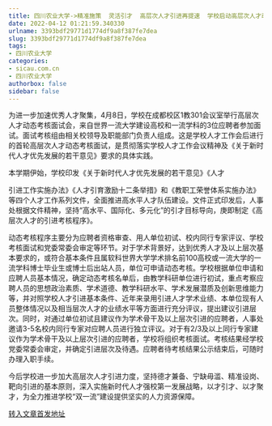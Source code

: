 ```yaml
---
title: 四川农业大学->精准施策  灵活引才  高层次人才引进再提速  学校启动高层次人才动态考核面试 | sicau.com.cn
date: 2022-04-12 01:21:59.340330
urlname: 3393bdf29771d1774df9a8f387fe7dea
slug: 3393bdf29771d1774df9a8f387fe7dea
tags: 
- 四川农业大学
categories:
- sicau.com.cn
- 四川农业大学
authorbox: false
sidebar: false
---
```

为进一步加速优秀人才聚集，4月8日，学校在成都校区1教301会议室举行高层次人才动态考核面试会，来自世界一流大学建设高校和一流学科的3位应聘者参加面试。面试考核组由相关校领导及职能部门负责人组成。这是学校人才工作会后进行的首轮高层次人才动态考核面试，是贯彻落实学校人才工作会议精神及《关于新时代人才优先发展的若干意见》要求的具体实践。

本学期伊始，学校印发《关于新时代人才优先发展的若干意见》《人才
<!--more-->
引进工作实施办法》《人才引育激励十二条举措》和《教职工荣誉体系实施办法》等四个人才工作系列文件，全面推进高水平人才队伍建设。文件正式印发后，人事处根据文件精神，坚持“高水平、国际化、多元化”的引才目标导向，庚即制定《高层次人才的引进考核程序》。

动态考核程序主要分为应聘者资格审查、用人单位初试、校内同行专家评议、学校考核面试和党委常委会审定等环节。对于学术背景好，达到优秀人才及以上层次基本要求的，或符合基本条件且属软科世界大学学术排名前100高校或一流大学的一流学科博士毕业生或博士后出站人员，单位可申请动态考核。学校根据单位申请和应聘人员基本情况，确定动态考核名单后，由教学科研单位进行初试，重点考察应聘人员的思想政治素质、学术道德、教学科研水平、学术发展潜质及创新思维能力等，并对照学校人才引进基本条件、近年来录用引进人才学术业绩、本单位现有人员整体情况以及相当层次人才的业绩水平等方面进行充分评议，提出建议引进层次。同时，对通过单位初试且建议作为学术骨干及以上层次引进的应聘者，人事处邀请3-5名校内同行专家对应聘人员进行独立评议。对于有2/3及以上同行专家建议作为学术骨干及以上层次引进的应聘者，学校将组织考核面试。考核结果经学校党委常委会审定，并确定引进层次及待遇。应聘者待考核结果公示结束后，可随时办理入职手续。

今后学校进一步加大高层次人才引进力度，坚持德才兼备、宁缺毋滥、精准设岗、靶向引进的基本原则，深入实施新时代人才强校第一发展战略，以才引才、以才聚才，为全力推进学校“双一流”建设提供坚实的人力资源保障。



[转入文章首发地址](https://news.sicau.edu.cn/info/1135/67291.htm)